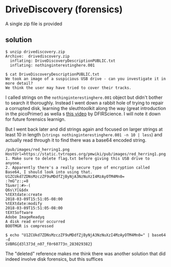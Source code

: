# DriveDiscovery (forensics)
A single zip file is provided

## solution
```
$ unzip drivediscovery.zip
Archive:  drivediscovery.zip
  inflating: DriveDiscoveryDescriptionPUBLIC.txt
  inflating: nothinginterestinghere.001

$ cat DriveDiscoveryDescriptionPUBLIC.txt
We took an image of a suspicious USB drive - can you investigate it in more detail?
We think the user may have tried to cover their tracks.
```

I called strings on the `nothinginterestinghere.001` object but didn't bother to search it thoroughly. Instead I went down a rabbit hole of trying to repair a corrupted disk, learning the sleuthtoolkit along the way (great introduction in the picoPrimer) as wella s [this video](https://www.youtube.com/watch?v=R-IE2j04Chc) by DFIRScience. I will note it down for future forensics learnign. 

But I went back later and did strings again and focused on larger strings at least 10 in length (`strings nothinginterestinghere.001 -n 10 | less`) and actually read through it to find there was a base64 encoded string. 

```
/pub/images/red_herring1.png
HostUrl=https://static.tvtropes.org/pmwiki/pub/images/red_herring1.png
1. Make sure to delete flag.txt before giving this USB drive to anyone.
2. Apparently there's a really secure type of encryption called Base64, I should look into using that.
U1ZCUkd7ZDNsMzczZF9uMDdfZjByNjA3NzNuXzI4MzAyOTM4Mn0=
:?mG^z:;=8
T&vmr|:#>-(
Q6s\Y[&$dx
%tEXtdate:create
2018-03-09T15:51:05-08:00
%tEXtdate:modify
2018-03-09T15:51:05-08:00
tEXtSoftware
Adobe ImageReadyq
A disk read error occurred
BOOTMGR is compressed
```

```
$ echo "U1ZCUkd7ZDNsMzczZF9uMDdfZjByNjA3NzNuXzI4MzAyOTM4Mn0=" | base64 -d
SVBRG{d3l373d_n07_f0r60773n_283029382}
```

The "deleted" reference makes me think there was another solution that did indeed involve disk forensics, but this suffices
